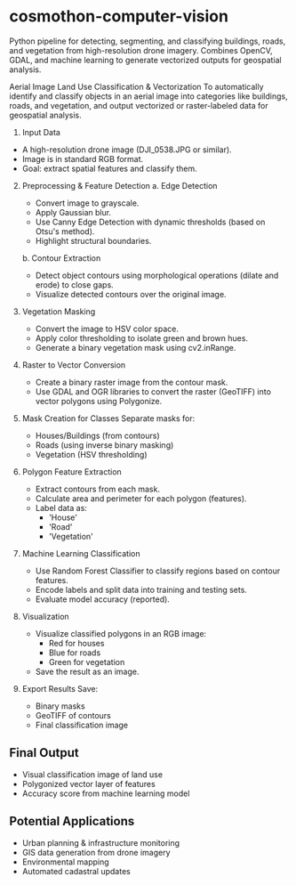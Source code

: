 # cosmothon-computer-vision
Python pipeline for detecting, segmenting, and classifying buildings, roads, and vegetation from high-resolution drone imagery. Combines OpenCV, GDAL, and machine learning to generate vectorized outputs for geospatial analysis.

Aerial Image Land Use Classification & Vectorization
To automatically identify and classify objects in an aerial image into categories like buildings, roads, and vegetation, and output vectorized or raster-labeled data for geospatial analysis.

1. Input Data
- A high-resolution drone image (DJI_0538.JPG or similar).
- Image is in standard RGB format.
- Goal: extract spatial features and classify them.

2. Preprocessing & Feature Detection
   a. Edge Detection
     - Convert image to grayscale.
     - Apply Gaussian blur.
     - Use Canny Edge Detection with dynamic thresholds (based on Otsu's method).
     - Highlight structural boundaries.

   b. Contour Extraction
     - Detect object contours using morphological operations (dilate and erode) to close gaps.
     - Visualize detected contours over the original image.

3. Vegetation Masking
     - Convert the image to HSV color space.
     - Apply color thresholding to isolate green and brown hues.
     - Generate a binary vegetation mask using cv2.inRange.

4. Raster to Vector Conversion
   - Create a binary raster image from the contour mask.
   - Use GDAL and OGR libraries to convert the raster (GeoTIFF) into vector polygons using Polygonize.

5. Mask Creation for Classes
   Separate masks for:
     - Houses/Buildings (from contours)
     - Roads (using inverse binary masking)
     - Vegetation (HSV thresholding)

6. Polygon Feature Extraction
   - Extract contours from each mask.
   - Calculate area and perimeter for each polygon (features).
   - Label data as:
       - 'House'
       - 'Road'
       - 'Vegetation'

7. Machine Learning Classification
   - Use Random Forest Classifier to classify regions based on contour features.
   - Encode labels and split data into training and testing sets.
   - Evaluate model accuracy (reported).

8. Visualization
   - Visualize classified polygons in an RGB image:
       - Red for houses
       - Blue for roads
       - Green for vegetation
   - Save the result as an image.

9. Export Results
   Save:
   - Binary masks
   - GeoTIFF of contours
   - Final classification image

## Final Output
- Visual classification image of land use
- Polygonized vector layer of features
- Accuracy score from machine learning model

## Potential Applications
- Urban planning & infrastructure monitoring
- GIS data generation from drone imagery
- Environmental mapping
- Automated cadastral updates
